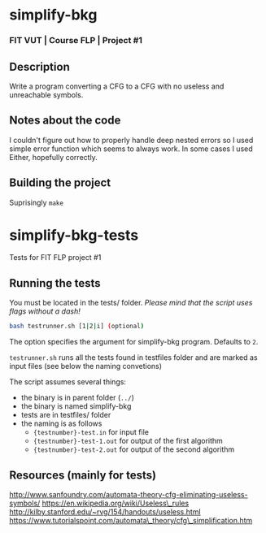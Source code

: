# simplify-bkg
### FIT VUT | Course FLP | Project #1

## Description
Write a program converting a CFG to a CFG with no useless and unreachable symbols.

## Notes about the code
I couldn't figure out how to properly handle deep nested errors so I used simple error function which seems to always work. In some cases I used Either, hopefully correctly.

## Building the project
Suprisingly `make`

# simplify-bkg-tests
Tests for FIT FLP project #1

## Running the tests
You must be located in the tests/ folder. *Please mind that the script uses flags without a dash!*
```Bash
bash testrunner.sh [1|2|i] (optional)
```
The option specifies the argument for simplify-bkg program. Defaults to `2`.

`testrunner.sh` runs all the tests found in testfiles folder and are marked as input files (see below the naming convetions)

The script assumes several things:
* the binary is in parent folder (`../`)
* the binary is named simplify-bkg
* tests are in testfiles/ folder
* the naming is as follows
    * `{testnumber}-test.in` for input file
    * `{testnumber}-test-1.out` for output of the first algorithm
    * `{testnumber}-test-2.out` for output of the second algorithm

## Resources (mainly for tests)
http://www.sanfoundry.com/automata-theory-cfg-eliminating-useless-symbols/
https://en.wikipedia.org/wiki/Useless\_rules
http://kilby.stanford.edu/~rvg/154/handouts/useless.html
https://www.tutorialspoint.com/automata\_theory/cfg\_simplification.htm
